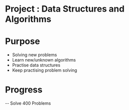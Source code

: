 # Project : Data Structures and Algorithms

# Purpose
  - Solving new problems
  - Learn new/unknown algorithms
  - Practise data structures
  - Keep practising problem solving

# Progress
-- Solve 400 Problems
